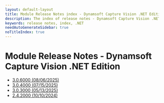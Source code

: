 ```yaml
---
layout: default-layout
title: Module Release Notes index - Dynamsoft Capture Vision .NET Edition
description: The index of release notes - Dynamsoft Capture Vision .NET Edition.
keywords: release notes, index, .NET
needAutoGenerateSidebar: true
noTitleIndex: true
---
```


# Module Release Notes - Dynamsoft Capture Vision .NET Edition

- [3.0.6000 (08/06/2025)](dotnet-3.md#306000-08062025)
- [3.0.4000 (07/15/2025)](dotnet-3.md#304000-07152025)
- [3.0.3000 (05/13/2025)](dotnet-3.md#303000-05132025)
- [2.4.2000 (10/10/2024)](dotnet-2.md#242000-10102024)
